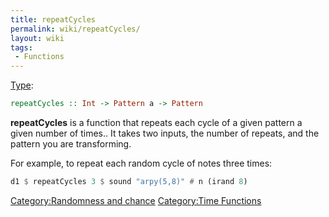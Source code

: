 ```yaml
---
title: repeatCycles
permalink: wiki/repeatCycles/
layout: wiki
tags:
 - Functions
---
```


[Type](/wiki/Type_signature "wikilink"):

``` haskell
repeatCycles :: Int -> Pattern a -> Pattern
```

**repeatCycles** is a function that repeats each cycle of a given
pattern a given number of times.. It takes two inputs, the number of
repeats, and the pattern you are transforming.

For example, to repeat each random cycle of notes three times:

``` haskell
d1 $ repeatCycles 3 $ sound "arpy(5,8)" # n (irand 8)
```

[Category:Randomness and
chance](/wiki/Category:Randomness_and_chance "wikilink") [Category:Time
Functions](/wiki/Category:Time_Functions "wikilink")
